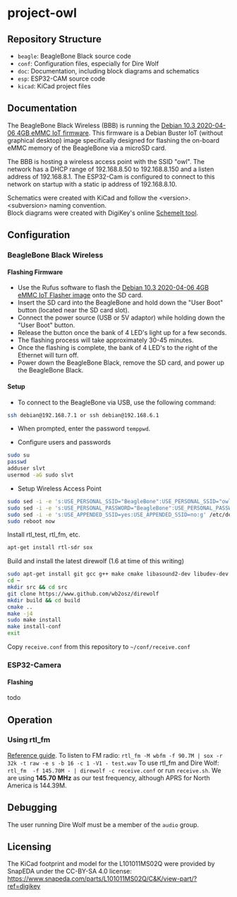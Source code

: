 # project-owl

## Repository Structure
- `beagle`: BeagleBone Black source code
- `conf`: Configuration files, especially for Dire Wolf
- `doc`: Documentation, including block diagrams and schematics
- `esp`: ESP32-CAM source code
- `kicad`: KiCad project files

## Documentation

The BeagleBone Black Wireless (BBB) is running the [Debian 10.3 2020-04-06 4GB eMMC IoT firmware](https://debian.beagleboard.org/images/bone-eMMC-flasher-debian-10.3-iot-armhf-2020-04-06-4gb.img.xz). This firmware is a Debian Buster IoT (without graphical desktop) image specifically designed for flashing the on-board eMMC memory of the BeagleBone via a microSD card.

The BBB is hosting a wireless access point with the SSID "owl". The network has a DHCP range of 192.168.8.50 to 192.168.8.150 and a listen address of 192.168.8.1. The ESP32-Cam is configured to connect to this network on startup with a static ip address of 192.168.8.10.

Schematics were created with KiCad and follow the \<version>.\<subversion> naming convention.  
Block diagrams were created with DigiKey's online [SchemeIt tool](https://www.digikey.com/schemeit/project/project-owl-26cf1e4f4a01456586e33678977ee045).

## Configuration
### BeagleBone Black Wireless

#### Flashing Firmware

* Use the Rufus software to flash the [Debian 10.3 2020-04-06 4GB eMMC IoT Flasher image](https://debian.beagleboard.org/images/bone-eMMC-flasher-debian-10.3-iot-armhf-2020-04-06-4gb.img.xz) onto the SD card. 
* Insert the SD card into the BeagleBone and hold down the "User Boot" button (located near the SD card slot). 
* Connect the power source (USB or 5V adaptor) while holding down the "User Boot" button.
* Release the button once the bank of 4 LED's light up for a few seconds.
* The flashing process will take approximately 30-45 minutes. 
* Once the flashing is complete, the bank of 4 LED's to the right of the Ethernet will turn off. 
* Power down the BeagleBone Black, remove the SD card, and power up the BeagleBone Black. 

#### Setup

* To connect to the BeagleBone via USB, use the following command:
```bash
ssh debian@192.168.7.1 or ssh debian@192.168.6.1
```
* When prompted, enter the password `temppwd`.

* Configure users and passwords
```bash
sudo su
passwd
adduser slvt
usermod -aG sudo slvt
```

* Setup Wireless Access Point
```bash
sudo sed -i -e 's:USE_PERSONAL_SSID="BeagleBone":USE_PERSONAL_SSID="owl":g' /etc/default/bb-wl18xx
sudo sed -i -e 's:USE_PERSONAL_PASSWORD="BeagleBone":USE_PERSONAL_PASSWORD="str1g1f0rm35":g' /etc/default/bb-wl18xx
sudo sed -i -e 's:USE_APPENDED_SSID=yes:USE_APPENDED_SSID=no:g' /etc/default/bb-wl18xx
sudo reboot now
```

Install rtl_test, rtl_fm, etc.
```bash
apt-get install rtl-sdr sox
```

Build and install the latest direwolf (1.6 at time of this writing)
```bash
sudo apt-get install git gcc g++ make cmake libasound2-dev libudev-dev
cd ~
mkdir src && cd src
git clone https://www.github.com/wb2osz/direwolf
mkdir build && cd build
cmake ..
make -j4
sudo make install
make install-conf
exit
```

Copy `receive.conf` from this repository to `~/conf/receive.conf`

### ESP32-Camera

#### Flashing

todo

## Operation
### Using rtl_fm
[Reference guide](http://kmkeen.com/rtl-demod-guide/).
To listen to FM radio: `rtl_fm -M wbfm -f 90.7M | sox -r 32k -t raw -e s -b 16 -c 1 -V1 - test.wav`
To use rtl_fm and Dire Wolf: `rtl_fm  -f 145.70M - | direwolf -c receive.conf` or run `receive.sh`.
We are using **145.70 MHz** as our test frequency, although APRS for North America is 144.39M. 

## Debugging
The user running Dire Wolf must be a member of the `audio` group.

## Licensing
The KiCad footprint and model for the L101011MS02Q were provided by SnapEDA under the CC-BY-SA 4.0 license: https://www.snapeda.com/parts/L101011MS02Q/C&K/view-part/?ref=digikey 

